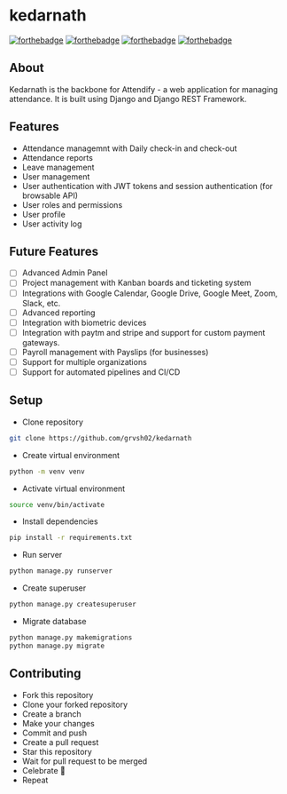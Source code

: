 # kedarnath
    
[![forthebadge](https://forthebadge.com/images/badges/open-source.svg)](https://forthebadge.com)
[![forthebadge](https://forthebadge.com/images/badges/made-with-python.svg)](https://forthebadge.com)
[![forthebadge](https://forthebadge.com/images/badges/uses-git.svg)](https://forthebadge.com)
[![forthebadge](https://forthebadge.com/images/badges/built-with-love.svg)](https://forthebadge.com)
    

## About

Kedarnath is the backbone for Attendify - a web application for managing attendance. It is built using Django and Django REST Framework.

## Features

- Attendance managemnt with Daily check-in and check-out
- Attendance reports
- Leave management
- User management
- User authentication with JWT tokens and session authentication (for browsable API)
- User roles and permissions
- User profile
- User activity log

## Future Features

- [ ] Advanced Admin Panel
- [ ] Project management with Kanban boards and ticketing system
- [ ] Integrations with Google Calendar, Google Drive, Google Meet, Zoom, Slack, etc.
- [ ] Advanced reporting
- [ ] Integration with biometric devices
- [ ] Integration with paytm and stripe and support for custom payment gateways.
- [ ] Payroll management with Payslips (for businesses)
- [ ] Support for multiple organizations
- [ ] Support for automated pipelines and CI/CD

## Setup

- Clone repository

```bash
git clone https://github.com/grvsh02/kedarnath
```

- Create virtual environment

```bash
python -m venv venv
```

- Activate virtual environment

```bash
source venv/bin/activate
```

- Install dependencies

```bash
pip install -r requirements.txt
```

- Run server

```bash
python manage.py runserver
```

- Create superuser

```bash
python manage.py createsuperuser
```

- Migrate database

```bash
python manage.py makemigrations
python manage.py migrate
```

## Contributing

- Fork this repository
- Clone your forked repository
- Create a branch
- Make your changes
- Commit and push
- Create a pull request
- Star this repository
- Wait for pull request to be merged
- Celebrate 🎉
- Repeat <br><br>
